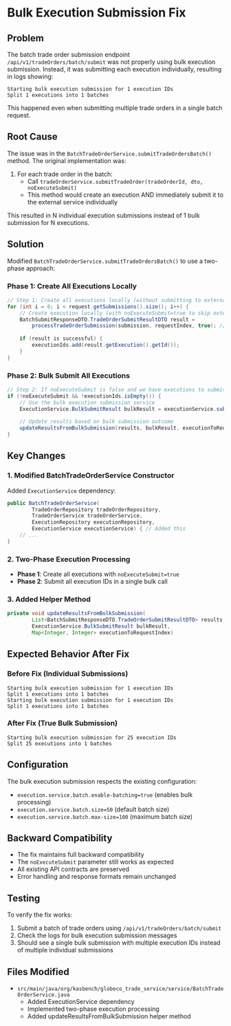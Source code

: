 # Bulk Execution Submission Fix

## Problem
The batch trade order submission endpoint `/api/v1/tradeOrders/batch/submit` was not properly using bulk execution submission. Instead, it was submitting each execution individually, resulting in logs showing:

```
Starting bulk execution submission for 1 execution IDs
Split 1 executions into 1 batches
```

This happened even when submitting multiple trade orders in a single batch request.

## Root Cause
The issue was in the `BatchTradeOrderService.submitTradeOrdersBatch()` method. The original implementation was:

1. For each trade order in the batch:
   - Call `tradeOrderService.submitTradeOrder(tradeOrderId, dto, noExecuteSubmit)`
   - This method would create an execution AND immediately submit it to the external service individually

This resulted in N individual execution submissions instead of 1 bulk submission for N executions.

## Solution
Modified `BatchTradeOrderService.submitTradeOrdersBatch()` to use a two-phase approach:

### Phase 1: Create All Executions Locally
```java
// Step 1: Create all executions locally (without submitting to external service)
for (int i = 0; i < request.getSubmissions().size(); i++) {
    // Create execution locally (with noExecuteSubmit=true to skip external submission)
    BatchSubmitResponseDTO.TradeOrderSubmitResultDTO result = 
        processTradeOrderSubmission(submission, requestIndex, true); // Always skip external submission initially
    
    if (result is successful) {
        executionIds.add(result.getExecution().getId());
    }
}
```

### Phase 2: Bulk Submit All Executions
```java
// Step 2: If noExecuteSubmit is false and we have executions to submit, use bulk submission
if (!noExecuteSubmit && !executionIds.isEmpty()) {
    // Use the bulk execution submission service
    ExecutionService.BulkSubmitResult bulkResult = executionService.submitExecutions(executionIds);
    
    // Update results based on bulk submission outcome
    updateResultsFromBulkSubmission(results, bulkResult, executionToRequestIndex);
}
```

## Key Changes

### 1. Modified BatchTradeOrderService Constructor
Added `ExecutionService` dependency:
```java
public BatchTradeOrderService(
        TradeOrderRepository tradeOrderRepository,
        TradeOrderService tradeOrderService,
        ExecutionRepository executionRepository,
        ExecutionService executionService) { // Added this
    // ...
}
```

### 2. Two-Phase Execution Processing
- **Phase 1**: Create all executions with `noExecuteSubmit=true`
- **Phase 2**: Submit all execution IDs in a single bulk call

### 3. Added Helper Method
```java
private void updateResultsFromBulkSubmission(
        List<BatchSubmitResponseDTO.TradeOrderSubmitResultDTO> results,
        ExecutionService.BulkSubmitResult bulkResult,
        Map<Integer, Integer> executionToRequestIndex)
```

## Expected Behavior After Fix

### Before Fix (Individual Submissions)
```
Starting bulk execution submission for 1 execution IDs
Split 1 executions into 1 batches
Starting bulk execution submission for 1 execution IDs  
Split 1 executions into 1 batches
```

### After Fix (True Bulk Submission)
```
Starting bulk execution submission for 25 execution IDs
Split 25 executions into 1 batches
```

## Configuration
The bulk execution submission respects the existing configuration:
- `execution.service.batch.enable-batching=true` (enables bulk processing)
- `execution.service.batch.size=50` (default batch size)
- `execution.service.batch.max-size=100` (maximum batch size)

## Backward Compatibility
- The fix maintains full backward compatibility
- The `noExecuteSubmit` parameter still works as expected
- All existing API contracts are preserved
- Error handling and response formats remain unchanged

## Testing
To verify the fix works:
1. Submit a batch of trade orders using `/api/v1/tradeOrders/batch/submit`
2. Check the logs for bulk execution submission messages
3. Should see a single bulk submission with multiple execution IDs instead of multiple individual submissions

## Files Modified
- `src/main/java/org/kasbench/globeco_trade_service/service/BatchTradeOrderService.java`
  - Added ExecutionService dependency
  - Implemented two-phase execution processing
  - Added updateResultsFromBulkSubmission helper method